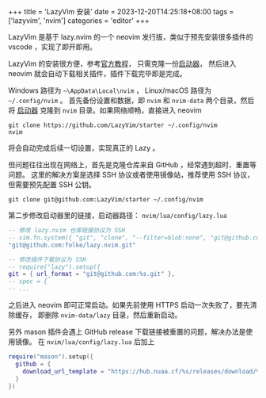 +++
title = 'LazyVim 安装'
date = 2023-12-20T14:25:18+08:00
tags = ['lazyvim', 'nvim']
categories = 'editor'
+++

LazyVim 是基于 lazy.nvim 的一个 neovim 发行版，类似于预先安装很多插件的 vscode
，实现了即开即用。

<!--more-->

LazyVim 的安装很方便，参考[官方教程](https://www.lazyvim.org/installation)，
只需克隆一份[启动器](https://github.com/LazyVim/starter)，
然后进入 neovim 就会自动下载相关插件，插件下载完毕即是完成。

Windows 路径为 `~\AppData\Local\nvim` ， Linux/macOS 路径为 `~/.config/nvim` 。
首先备份设置和数据，即 `nvim` 和 `nvim-data` 两个目录，然后将
[启动器](https://github.com/LazyVim/starter)
克隆到 `nvim` 目录。如果网络顺畅，直接进入 neovim

```
git clone https://github.com/LazyVim/starter ~/.config/nvim
nvim
```

将会自动完成后续一切设置，实现真正的 Lazy 。

但问题往往出现在网络上，首先是克隆仓库来自 GitHub ，经常遇到超时、重置等问题。
这里的解决方案是选择 SSH 协议或者使用镜像站，推荐使用 SSH 协议，但需要预先配置 SSH 公钥。

```
git clone git@github.com:LazyVim/starter ~/.config/nvim
```

第二步修改启动器里的链接，启动器路径： `nvim/lua/config/lazy.lua`

```lua
-- 修改 lazy.nvim 仓库链接协议为 SSH
-- vim.fn.system({ "git", "clone", "--filter=blob:none", "git@github.com:folke/lazy.nvim.git", "--branch=stable", lazypath })
"git@github.com:folke/lazy.nvim.git"

-- 修改插件下载协议为 SSH
-- require("lazy").setup({
git = { url_format = "git@github.com:%s.git" },
-- spec = {
-- ...
```

之后进入 neovim 即可正常启动。如果先前使用 HTTPS 启动一次失败了，要先清除缓存，
即删除 `nvim-data/lazy` 目录，然后重新启动。

另外 mason 插件会遇上 GitHub release 下载链接被重置的问题，解决办法是使用镜像。
在 `nvim/lua/config/lazy.lua` 后加上

```lua
require("mason").setup({
  github = {
    download_url_template = "https://hub.nuaa.cf/%s/releases/download/%s/%s",
  }
})
```
